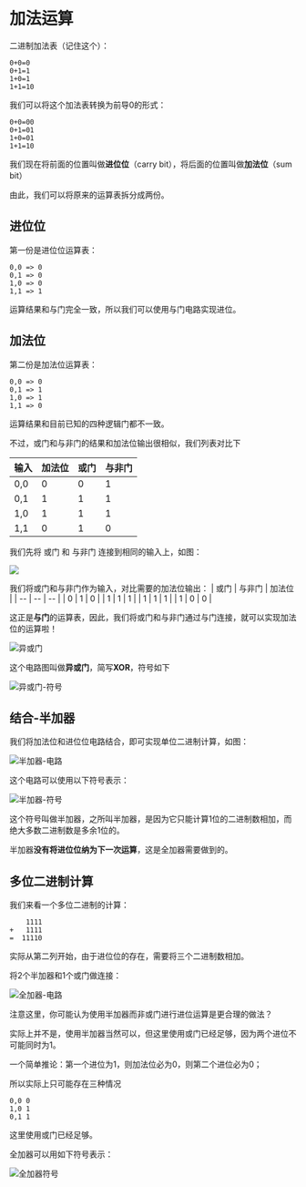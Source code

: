 
# 加法运算
二进制加法表（记住这个）：
```
0+0=0
0+1=1
1+0=1
1+1=10
```

我们可以将这个加法表转换为前导0的形式：
```
0+0=00
0+1=01
1+0=01
1+1=10
```

我们现在将前面的位置叫做**进位位**（carry bit），将后面的位置叫做**加法位**（sum bit）

由此，我们可以将原来的运算表拆分成两份。

## 进位位
第一份是进位位运算表：
```
0,0 => 0
0,1 => 0
1,0 => 0
1,1 => 1
```

运算结果和与门完全一致，所以我们可以使用与门电路实现进位。

## 加法位
第二份是加法位运算表：
```
0,0 => 0
0,1 => 1
1,0 => 1
1,1 => 0
```

运算结果和目前已知的四种逻辑门都不一致。

不过，或门和与非门的结果和加法位输出很相似，我们列表对比下

| 输入 | 加法位 | 或门 | 与非门 |
| -- | -- | -- | -- | 
| 0,0 | 0 | 0 | 1 | 
| 0,1 | 1 | 1 | 1 | 
| 1,0 | 1 | 1 | 1 | 
| 1,1 | 0 | 1 | 0 | 

我们先将 或门 和 与非门 连接到相同的输入上，如图：

![](https://pic.imgdb.cn/item/6184fbd92ab3f51d91462f59.jpg)

我们将或门和与非门作为输入，对比需要的加法位输出：
| 或门 | 与非门 | 加法位 |
| -- | -- | -- |
| 0 | 1 | 0 |
| 1 | 1 | 1 |
| 1 | 1 | 1 |
| 1 | 0 | 0 |

这正是**与门**的运算表，因此，我们将或门和与非门通过与门连接，就可以实现加法位的运算啦！

![异或门](https://pic.imgdb.cn/item/6184fcb12ab3f51d91478333.jpg)

这个电路图叫做**异或门**，简写**XOR**，符号如下

![异或门-符号](https://pic.imgdb.cn/item/618510c62ab3f51d915de077.jpg)

## 结合-半加器
我们将加法位和进位位电路结合，即可实现单位二进制计算，如图：

![半加器-电路](https://pic.imgdb.cn/item/618511892ab3f51d915ea0a5.jpg)

这个电路可以使用以下符号表示：

![半加器-符号](https://pic.imgdb.cn/item/618512042ab3f51d915f2811.jpg)

这个符号叫做半加器，之所叫半加器，是因为它只能计算1位的二进制数相加，而绝大多数二进制数是多余1位的。

半加器**没有将进位位纳为下一次运算**，这是全加器需要做到的。

## 多位二进制计算
我们来看一个多位二进制的计算：
```
    1111
+   1111
=  11110
```
实际从第二列开始，由于进位位的存在，需要将三个二进制数相加。

将2个半加器和1个或门做连接：

![全加器-电路](https://pic.imgdb.cn/item/6185134c2ab3f51d9160d526.jpg)

注意这里，你可能认为使用半加器而非或门进行进位运算是更合理的做法？

实际上并不是，使用半加器当然可以，但这里使用或门已经足够，因为两个进位不可能同时为1。

一个简单推论：第一个进位为1，则加法位必为0，则第二个进位必为0；

所以实际上只可能存在三种情况
```
0,0 0
1,0 1
0,1 1
```

这里使用或门已经足够。

全加器可以用如下符号表示：

![全加器符号](https://pic.imgdb.cn/item/618514ae2ab3f51d9163232f.jpg)
